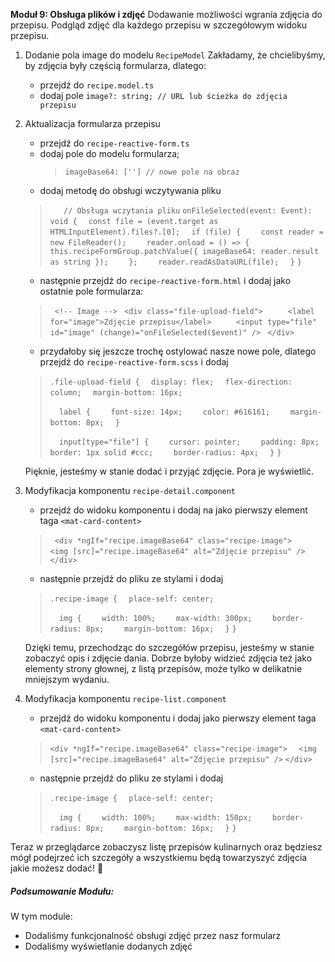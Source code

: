 **Moduł 9: Obsługa plików i zdjęć**
Dodawanie możliwości wgrania zdjęcia do przepisu.
Podgląd zdjęć dla każdego przepisu w szczegółowym widoku przepisu.


1. Dodanie pola image do modelu `RecipeModel`
   Zakładamy, że chcielibyśmy, by zdjęcia były częścią formularza, dlatego:
   * przejdź do `recipe.model.ts`
   * dodaj pole `image?: string; // URL lub ścieżka do zdjęcia przepisu`

2. Aktualizacja formularza przepisu
   * przejdź do `recipe-reactive-form.ts`
   * dodaj pole do modelu formularza;
      > `imageBase64: [''] // nowe pole na obraz`
   * dodaj metodę do obsługi wczytywania pliku
   > `   // Obsługa wczytania pliku`
   > `onFileSelected(event: Event): void {`
   > `  const file = (event.target as HTMLInputElement).files?.[0];`
   > `  if (file) {`
   > `    const reader = new FileReader();`
   > `    reader.onload = () => {`
   > `      this.recipeFormGroup.patchValue({ imageBase64: reader.result as string });`
   > `    };`
   > `    reader.readAsDataURL(file);`
   > `  }`
   > `}`

   * następnie przejdź do `recipe-reactive-form.html` i dodaj jako ostatnie pole formularza:
   > ` <!-- Image -->`
   > ` <div class="file-upload-field">`
   > `     <label for="image">Zdjęcie przepisu</label>`
   > `     <input type="file" id="image" (change)="onFileSelected($event)" />`
   > ` </div>`

   * przydałoby się jeszcze trochę ostylować nasze nowe pole, dlatego przejdź do `recipe-reactive-form.scss` i dodaj
   > `.file-upload-field {`
   > `  display: flex;`
   > `  flex-direction: column;`
   > `  margin-bottom: 16px;`
   > 
   > `  label {`
   > `    font-size: 14px;`
   > `    color: #616161;`
   > `    margin-bottom: 8px;`
   > `  }`
   > 
   > `  input[type="file"] {`
   > `    cursor: pointer;`
   > `    padding: 8px;`
   > `    border: 1px solid #ccc;`
   > `    border-radius: 4px;`
   > `  }`
   > `}`

   Pięknie, jesteśmy w stanie dodać i przyjąć zdjęcie. Pora je wyświetlić.

3. Modyfikacja komponentu `recipe-detail.component`
   * przejdź do widoku komponentu i dodaj na jako pierwszy element taga `<mat-card-content>`
   > ` <div *ngIf="recipe.imageBase64" class="recipe-image">`
   > `   <img [src]="recipe.imageBase64" alt="Zdjęcie przepisu" />`
   > ` </div>`

   * następnie przejdź do pliku ze stylami i dodaj
   > `.recipe-image {`
   > `  place-self: center;`
   > 
   > `  img {`
   > `    width: 100%;`
   > `    max-width: 300px;`
   > `    border-radius: 8px;`
   > `    margin-bottom: 16px;`
   > `  }`
   > `}`

   Dzięki temu, przechodząc do szczegółów przepisu, jesteśmy w stanie zobaczyć opis i zdjęcie dania.
   Dobrze byłoby widzieć zdjęcia też jako elementy strony głownej, z listą przepisów, może tylko w delikatnie mniejszym wydaniu.

4. Modyfikacja komponentu `recipe-list.component`
   * przejdź do widoku komponentu i dodaj jako pierwszy element taga `<mat-card-content>`
   > `<div *ngIf="recipe.imageBase64" class="recipe-image">`
   > `  <img [src]="recipe.imageBase64" alt="Zdjęcie przepisu" />`
   > `</div>`

   * następnie przejdź do pliku ze stylami i dodaj
   > `.recipe-image {`
   > `  place-self: center;`
   > 
   > `  img {`
   > `    width: 100%;`
   > `    max-width: 150px;`
   > `    border-radius: 8px;`
   > `    margin-bottom: 16px;`
   > `  }`
   > `}`


Teraz w przeglądarce zobaczysz listę przepisów kulinarnych oraz będziesz mógł podejrzeć ich szczegóły a wszystkiemu będą towarzyszyć zdjęcia jakie możesz dodać! 🎉

##### Podsumowanie Modułu:
W tym module:
   * Dodaliśmy funkcjonalność obsługi zdjęć przez nasz formularz
   * Dodaliśmy wyświetlanie dodanych zdjęć